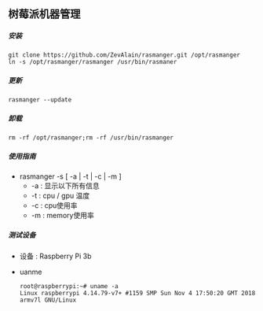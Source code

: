 ## 树莓派机器管理

##### 安装

```shell
git clone https://github.com/ZevAlain/rasmanger.git /opt/rasmanger
ln -s /opt/rasmanger/rasmanger /usr/bin/rasmaner
```

##### 更新

```
rasmanger --update
```

##### 卸载

```shell
rm -rf /opt/rasmanger;rm -rf /usr/bin/rasmanger
```

##### 使用指南

- rasmanger -s [ -a | -t | -c | -m ]
  - -a : 显示以下所有信息
  - -t : cpu / gpu 温度
  - -c : cpu使用率
  - -m : memory使用率

##### 测试设备

- 设备 : Raspberry Pi 3b

- uanme

  ```shell
  root@raspberrypi:~# uname -a
  Linux raspberrypi 4.14.79-v7+ #1159 SMP Sun Nov 4 17:50:20 GMT 2018 armv7l GNU/Linux
  ```




